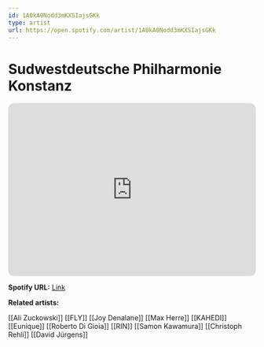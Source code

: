 ```yaml
---
id: 1A0kA0Nodd3mKXSIajsGKk
type: artist
url: https://open.spotify.com/artist/1A0kA0Nodd3mKXSIajsGKk
---
```

# Sudwestdeutsche Philharmonie Konstanz

<iframe style="border-radius:12px" src="https://open.spotify.com/embed/artist/1A0kA0Nodd3mKXSIajsGKk" width="100%" height="352" frameBorder="0" allowfullscreen="" allow="autoplay; clipboard-write; encrypted-media; fullscreen; picture-in-picture" loading="lazy"></iframe>

**Spotify URL:** [Link](https://open.spotify.com/artist/1A0kA0Nodd3mKXSIajsGKk)

**Related artists:**

[[Ali Zuckowski]]
[[FLY]]
[[Joy Denalane]]
[[Max Herre]]
[[KAHEDI]]
[[Eunique]]
[[Roberto Di Gioia]]
[[RIN]]
[[Samon Kawamura]]
[[Christoph Rehli]]
[[David Jürgens]]
